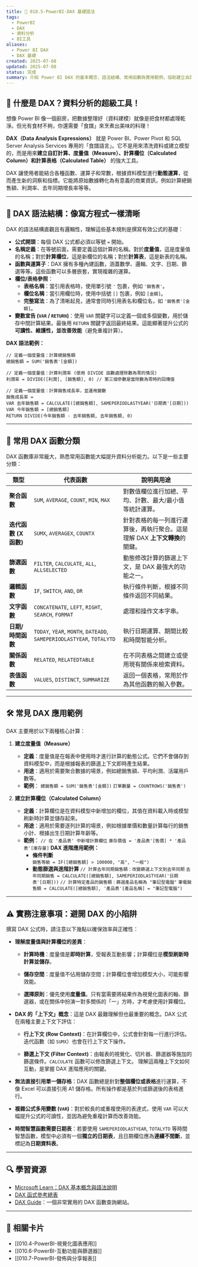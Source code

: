```yaml
---
title: 🧮 010.5-PowerBI-DAX 基礎語法
tags:
  - PowerBI
  - DAX
  - 資料分析
  - BI工具
aliases:
  - Power BI DAX
  - DAX 基礎
created: 2025-07-08
updated: 2025-07-08
status: 完成
summary: 介紹 Power BI DAX 的基本概念、語法結構、常用函數與實用範例，協助建立自訂計算與進階分析能力。
---
```


## 🧮 什麼是 DAX？資料分析的超級工具！

想像 Power BI 像一個廚房，把數據整理好（資料建模）就像是把食材都處理乾淨。但光有食材不夠，你還需要「食譜」來烹煮出美味的料理！

**DAX（Data Analysis Expressions）** 就是 Power BI、Power Pivot 和 SQL Server Analysis Services 專用的「食譜語言」。它不是用來清洗資料或建立模型的，而是用來**建立自訂計算、度量值（Measure）、計算欄位（Calculated Column）和計算表格（Calculated Table）** 的強大工具。

DAX 讓使用者能結合各種函數、運算子和常數，根據資料模型進行**動態運算**，從而產生新的洞察和指標。它能將原始數據轉化為有意義的商業資訊，例如計算總銷售額、利潤率、去年同期增長率等等。

---

## 📝 DAX 語法結構：像寫方程式一樣清晰

DAX 的語法結構直觀且有邏輯性，理解這些基本規則是撰寫有效公式的基礎：

* **公式開頭**：每個 DAX 公式都必須以等號 `=` 開始。
* **名稱定義**：在等號前面，需要定義這個計算的名稱。對於**度量值**，這是度量值的名稱；對於**計算欄位**，這是新欄位的名稱；對於**計算表**，這是新表的名稱。
* **函數與運算子**：DAX 擁有多種內建函數，涵蓋數學、邏輯、文字、日期、篩選等等。這些函數可以多層嵌套，實現複雜的運算。
* **欄位/表格參照**：
    * **表格名稱**：當引用表格時，使用單引號 `'` 包裹，例如 `'銷售表'`。
    * **欄位名稱**：當引用欄位時，使用中括號 `[]` 包裹，例如 `[金額]`。
    * **完整寫法**：為了清晰起見，通常會同時引用表名和欄位名，如 `'銷售表'[金額]`。
* **變數宣告 (`VAR` / `RETURN`)**：使用 `VAR` 關鍵字可以定義一個或多個變數，用於儲存中間計算結果。最後用 `RETURN` 關鍵字返回最終結果。這能顯著提升公式的**可讀性、維護性，並改善效能**（避免重複計算）。

**DAX 語法範例：**

```dax
// 定義一個度量值：計算總銷售額
總銷售額 = SUM('銷售表'[金額])

// 定義一個度量值：計算利潤率 (使用 DIVIDE 函數處理除數為零的情況)
利潤率 = DIVIDE([利潤], [銷售額], 0) // 第三個參數是當除數為零時的回傳值

// 定義一個度量值：計算銷售成長率，並運用變數
銷售成長率 =
VAR 去年銷售額 = CALCULATE([總銷售額], SAMEPERIODLASTYEAR('日期表'[日期]))
VAR 今年銷售額 = [總銷售額]
RETURN DIVIDE(今年銷售額 - 去年銷售額, 去年銷售額, 0)
```

---
## 🔑 常用 DAX 函數分類
DAX 函數庫非常龐大，熟悉常用函數能大幅提升資料分析能力。以下是一些主要分類：

|類型|代表函數|說明與用途|
|---|---|---|
|**聚合函數**|`SUM`, `AVERAGE`, `COUNT`, `MIN`, `MAX`|對數值欄位進行加總、平均、計數、最大/最小值等統計運算。|
|**迭代函數 (X 函數)**|`SUMX`, `AVERAGEX`, `COUNTX`|針對表格的每一列進行運算後，再執行聚合。這是理解 DAX **上下文轉換**的關鍵。|
|**篩選函數**|`FILTER`, `CALCULATE`, `ALL`, `ALLSELECTED`|動態修改計算的篩選上下文，是 DAX 最強大的功能之一。|
|**邏輯函數**|`IF`, `SWITCH`, `AND`, `OR`|執行條件判斷，根據不同條件返回不同結果。|
|**文字函數**|`CONCATENATE`, `LEFT`, `RIGHT`, `SEARCH`, `FORMAT`|處理和操作文本字串。|
|**日期/時間函數**|`TODAY`, `YEAR`, `MONTH`, `DATEADD`, `SAMEPERIODLASTYEAR`, `TOTALYTD`|執行日期運算、期間比較和時間智能分析。|
|**關係函數**|`RELATED`, `RELATEDTABLE`|在不同表格之間建立或使用現有關係來檢索資料。|
|**表值函數**|`VALUES`, `DISTINCT`, `SUMMARIZE`|返回一個表格，常用於作為其他函數的輸入參數。|

---
## 🛠️ 常見 DAX 應用範例

DAX 主要用於以下兩種核心計算：

1. **建立度量值（Measure）**
    - **定義**：度量值是在報表中使用時才進行計算的動態公式。它們不會儲存到資料模型中，而是根據報表的篩選上下文即時產生結果。
    - **用途**：適用於需要聚合數據的場景，例如總銷售額、平均利潤、活躍用戶數等。
    - **範例**：
		`總銷售額 = SUM('銷售表'[金額])`
		`訂單數量 = COUNTROWS('銷售表')`

2. **建立計算欄位（Calculated Column）**
	- **定義**：計算欄位是在資料模型中新增加的欄位，其值在資料載入時或模型刷新時計算並儲存起來。
	- **用途**：適用於需要逐列計算的場景，例如根據單價和數量計算每行的銷售小計、根據出生日期計算年齡等。
	- **範例**：
		`// 在 '產品表' 中新增計算欄位`
		`庫存價值 = '產品表'[售價] * '產品表'[庫存量]`
	**DAX 進階應用範例：**
		- **條件判斷**  
			`銷售等級 = IF([總銷售額] > 100000, "高", "一般")`
		- **動態篩選與進階計算** 
			`// 計算去年同期銷售額：改變篩選上下文到去年同期`
			`去年同期銷售 = CALCULATE([總銷售額], SAMEPERIODLASTYEAR('日期表'[日期]))`
			`// 計算特定產品的銷售額：篩選產品名稱為 "筆記型電腦"`
			`筆電銷售額 = CALCULATE([總銷售額], '產品表'[產品名稱] = "筆記型電腦")`

---
## ⚠️ 實務注意事項：避開 DAX 的小陷阱

撰寫 DAX 公式時，請注意以下幾點以確保效率與正確性：

- **理解度量值與計算欄位的差異**：
    - **計算時機**：度量值是**即時計算**，受報表互動影響；計算欄位是**模型刷新時計算並儲存**。
    
    - **儲存空間**：度量值不佔用儲存空間；計算欄位會增加模型大小，可能影響效能。
    
    - **選擇原則**：優先使用**度量值**。只有當需要將結果作為視覺化圖表的軸、篩選器，或在關係中扮演一對多關係的「一」方時，才考慮使用計算欄位。

- **DAX 的「上下文」概念**：這是 DAX 最難理解但也最重要的概念。DAX 公式在兩種主要上下文下評估：
    - **行上下文 (Row Context)**：在計算欄位中，公式會針對每一行進行評估。迭代函數（如 `SUMX`）也會在行上下文下操作。
    
    - **篩選上下文 (Filter Context)**：由報表的視覺化、切片器、篩選器等施加的篩選條件。`CALCULATE` 函數可以修改篩選上下文。 理解這兩種上下文如何互動，是掌握 DAX 進階應用的關鍵。

- **無法直接引用單一儲存格**：DAX 函數總是針對**整個欄位或表格**進行運算，不像 Excel 可以直接引用 A1 儲存格。所有操作都是基於列或篩選後的表格進行。

- **複雜公式多用變數 (`VAR`)**：對於較長的或重複使用的表達式，使用 `VAR` 可以大幅提升公式的可讀性，並因為避免重複計算而改善效能。

- **時間智慧函數需要日期表**：若要使用 `SAMEPERIODLASTYEAR`, `TOTALYTD` 等時間智慧函數，模型中必須有一個**獨立的日期表**，且日期欄位應為**連續不間斷**，並標記為**日期資料表**。

---
## 🔍 學習資源

- [Microsoft Learn：DAX 基本概念與語法說明](https://learn.microsoft.com/zh-tw/dax/dax-overview)
- [DAX 函式參考總表](https://learn.microsoft.com/zh-tw/dax/dax-function-reference)
- [DAX Guide](https://dax.guide/)：一個非常實用的 DAX 函數查詢網站。

---
## 🔗 相關卡片

- [[010.4-PowerBI-視覺化圖表應用]]
- [[010.6-PowerBI-互動功能與篩選器]]
- [[010.7-PowerBI-發佈與分享報表]]
